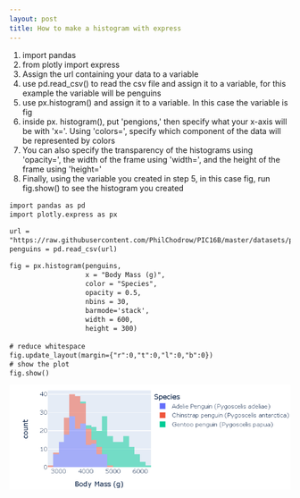 ```yaml
---
layout: post
title: How to make a histogram with express
---
```

1. import pandas
2. from plotly import express
3. Assign the url containing your data to a variable
4. use pd.read_csv() to read the csv file and assign it to a variable, for this example the variable will be penguins
5. use px.histogram() and assign it to a variable. In this case the variable is fig
6. inside px. histogram(), put 'pengions,' then specify what your x-axis will be with 'x='. Using 'colors=', specify which component of the data will be represented by colors
7. You can also specify the transparency of the histograms using 'opacity=', the width of the frame using 'width=', and the height of the frame using 'height='
8. Finally, using the variable you created in step 5, in this case fig, run fig.show() to see the histogram you created
```
import pandas as pd
import plotly.express as px
```
```
url = "https://raw.githubusercontent.com/PhilChodrow/PIC16B/master/datasets/palmer_penguins.csv"
penguins = pd.read_csv(url)
```
```
fig = px.histogram(penguins, 
                   x = "Body Mass (g)", 
                   color = "Species",
                   opacity = 0.5, 
                   nbins = 30, 
                   barmode='stack',
                   width = 600,
                   height = 300)

# reduce whitespace
fig.update_layout(margin={"r":0,"t":0,"l":0,"b":0})
# show the plot
fig.show()
```


 ![visualization.png](/images/visualization.png) 